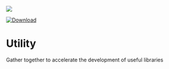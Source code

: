 
<a href='https://bintray.com/ahmad-aghazadeh-a/ahmad.aghazadeh.utility/aghazadeh.ahmad.utility/view?source=watch' alt='Get automatic notifications about new "aghazadeh.ahmad.utility" versions'><img src='https://www.bintray.com/docs/images/bintray_badge_color.png'></a>

[ ![Download](https://api.bintray.com/packages/ahmad-aghazadeh-a/ahmad.aghazadeh.utility/aghazadeh.ahmad.utility/images/download.svg) ](https://bintray.com/ahmad-aghazadeh-a/ahmad.aghazadeh.utility/aghazadeh.ahmad.utility/_latestVersion)

# Utility
Gather together to accelerate the development of useful libraries
